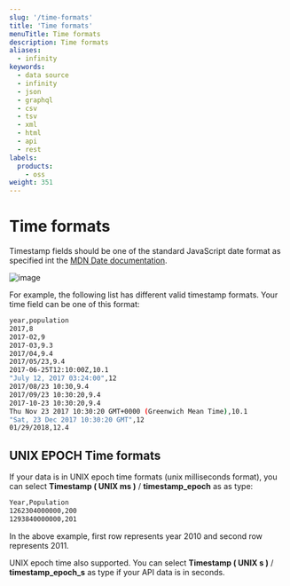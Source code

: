 ```yaml
---
slug: '/time-formats'
title: 'Time formats'
menuTitle: Time formats
description: Time formats
aliases:
  - infinity
keywords:
  - data source
  - infinity
  - json
  - graphql
  - csv
  - tsv
  - xml
  - html
  - api
  - rest
labels:
  products:
    - oss
weight: 351
---
```


# Time formats

Timestamp fields should be one of the standard JavaScript date format as specified int the [MDN Date documentation](https://developer.mozilla.org/en-US/docs/Web/JavaScript/Reference/Global_Objects/Date/Date).

![image](https://user-images.githubusercontent.com/153843/92720934-3d0d2080-f35d-11ea-93e3-c1ff46d4ea59.png#center)

For example, the following list has different valid timestamp formats. Your time field can be one of this format:

```bash
year,population
2017,8
2017-02,9
2017-03,9.3
2017/04,9.4
2017/05/23,9.4
2017-06-25T12:10:00Z,10.1
"July 12, 2017 03:24:00",12
2017/08/23 10:30,9.4
2017/09/23 10:30:20,9.4
2017-10-23 10:30:20,9.4
Thu Nov 23 2017 10:30:20 GMT+0000 (Greenwich Mean Time),10.1
"Sat, 23 Dec 2017 10:30:20 GMT",12
01/29/2018,12.4
```

## UNIX EPOCH Time formats

If your data is in UNIX epoch time formats (unix milliseconds format), you can select **Timestamp ( UNIX ms )** / **timestamp_epoch** as as type:

```bash
Year,Population
1262304000000,200
1293840000000,201
```

In the above example, first row represents year 2010 and second row represents 2011.

UNIX epoch time also supported. You can select **Timestamp ( UNIX s )** / **timestamp_epoch_s** as type if your API data is in seconds.
